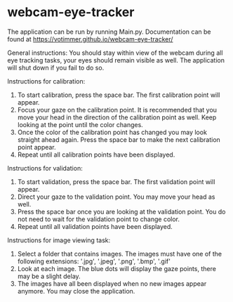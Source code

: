 # webcam-eye-tracker

The application can be run by running Main.py. Documentation can be found at https://votimmer.github.io/webcam-eye-tracker/

General instructions:
You should stay within view of the webcam during all eye tracking tasks, your eyes should remain visible as well. The application will shut down if you fail to do so.

Instructions for calibration:
1. To start calibration, press the space bar. The first calibration point will appear.
2. Focus your gaze on the calibration point. It is recommended that you move your head in the direction of the calibration point as well. Keep looking at the point until the color changes.
3. Once the color of the calibration point has changed you may look straight ahead again. Press the space bar to  make the next calibration point appear.
4. Repeat until all calibration points have been displayed.

Instructions for validation:
1. To start validation, press the space bar. The first validation point will appear.
2. Direct your gaze to the validation point. You may move your head as well.
3. Press the space bar once you are looking at the validation point. You do not need to wait for the validation point to change color.
4. Repeat until all validation points have been displayed.

Instructions for image viewing task:
1. Select a folder that contains images. The images must have one of the following extensions: '.jpg', '.jpeg', '.png', '.bmp', '.gif'
2. Look at each image. The blue dots will display the gaze points, there may be a slight delay.
3. The images have all been displayed when no new images appear anymore. You may close the application.  
